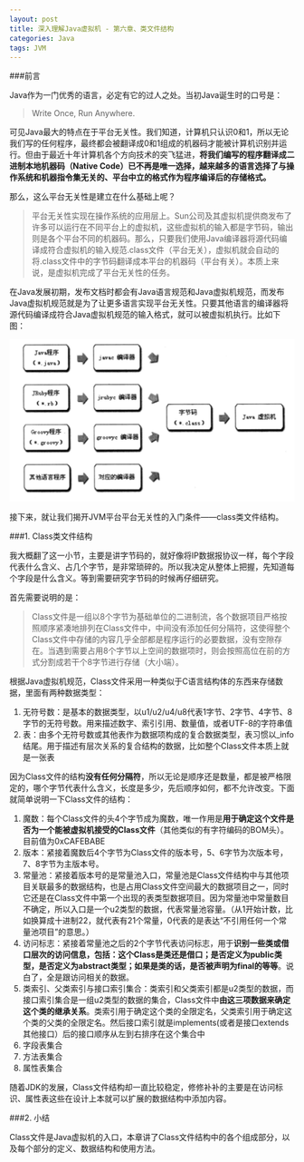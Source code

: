 ```yaml
---
layout: post
title: 深入理解Java虚拟机 - 第六章、类文件结构
categories: Java
tags: JVM
---
```


###前言

Java作为一门优秀的语言，必定有它的过人之处。当初Java诞生时的口号是：

> Write Once, Run Anywhere.

可见Java最大的特点在于平台无关性。我们知道，计算机只认识0和1，所以无论我们写的任何程序，最终都会被翻译成0和1组成的机器码才能被计算机识别并运行。但由于最近十年计算机各个方向技术的突飞猛进，**将我们编写的程序翻译成二进制本地机器码（Native Code）已不再是唯一选择，越来越多的语言选择了与操作系统和机器指令集无关的、平台中立的格式作为程序编译后的存储格式。**

那么，这么平台无关性是建立在什么基础上呢？

> 平台无关性实现在操作系统的应用层上。Sun公司及其虚拟机提供商发布了许多可以运行在不同平台上的虚拟机，这些虚拟机的输入都是字节码，输出则是各个平台不同的机器码。那么，只要我们使用Java编译器将源代码编译成符合虚拟机的输入规范.class文件（平台无关），虚拟机就会自动的将.class文件中的字节码翻译成本平台的机器码（平台有关）。本质上来说，是虚拟机完成了平台无关性的任务。

在Java发展初期，发布文档时都会有Java语言规范和Java虚拟机规范，而发布Java虚拟机规范就是为了让更多语言实现平台无关性。只要其他语言的编译器将源代码编译成符合Java虚拟机规范的输入格式，就可以被虚拟机执行。比如下图：

![img](../image/jvm_language.jpg)

接下来，就让我们揭开JVM平台平台无关性的入门条件——class类文件结构。

###1. Class类文件结构

我大概翻了这一小节，主要是讲字节码的，就好像将IP数据报协议一样，每个字段代表什么含义、占几个字节，是非常琐碎的。所以我决定从整体上把握，先知道每个字段是什么含义。等到需要研究字节码的时候再仔细研究。

首先需要说明的是：

> Class文件是一组以8个字节为基础单位的二进制流，各个数据项目严格按照顺序紧凑地排列在Class文件中，中间没有添加任何分隔符，这使得整个Class文件中存储的内容几乎全部都是程序运行的必要数据，没有空隙存在。当遇到需要占用8个字节以上空间的数据项时，则会按照高位在前的方式分割成若干个8字节进行存储（大小端）。

根据Java虚拟机规范，Class文件采用一种类似于C语言结构体的东西来存储数据，里面有两种数据类型：

1. 无符号数：是基本的数据类型，以u1/u2/u4/u8代表1字节、2字节、4字节、8字节的无符号数。用来描述数字、索引引用、数量值，或者UTF-8的字符串值
2. 表：由多个无符号数或其他表作为数据项构成的复合数据类型，表习惯以_info结尾。用于描述有层次关系的复合结构的数据，比如整个Class文件本质上就是一张表

因为Class文件的结构**没有任何分隔符**，所以无论是顺序还是数量，都是被严格限定的，哪个字节代表什么含义，长度是多少，先后顺序如何，都不允许改变。下面就简单说明一下Class文件的结构：

1. 魔数：每个Class文件的头4个字节成为魔数，唯一作用是**用于确定这个文件是否为一个能被虚拟机接受的Class文件**（其他类似的有字符编码的BOM头）。目前值为0xCAFEBABE
2. 版本：紧接着魔数后4个字节为Class文件的版本号，5、6字节为次版本号，7、8字节为主版本号。
3. 常量池：紧接着版本号的是常量池入口，常量池是Class文件结构中与其他项目关联最多的数据结构，也是占用Class文件空间最大的数据项目之一，同时它还是在Class文件中第一个出现的表类型数据项目。因为常量池中常量数目不确定，所以入口是一个u2类型的数据，代表常量池容量。（从1开始计数，比如换算成十进制22，就代表有21个常量，0代表的是表达“不引用任何一个常量池项目”的意思。）
4. 访问标志：紧接着常量池之后的2个字节代表访问标志，用于**识别一些类或借口层次的访问信息，包括：这个Class是类还是借口；是否定义为public类型，是否定义为abstract类型；如果是类的话，是否被声明为final的等等**。说白了，全是跟访问相关的数据。
5. 类索引、父类索引与接口索引集合：类索引和父类索引都是u2类型的数据，而接口索引集合是一组u2类型的数据的集合，Class文件中**由这三项数据来确定这个类的继承关系**。类索引用于确定这个类的全限定名，父类索引用于确定这个类的父类的全限定名。然后接口索引就是implements(或者是接口extends其他接口）后的接口顺序从左到右排序在这个集合中
6. 字段表集合
7. 方法表集合
8. 属性表集合

随着JDK的发展，Class文件结构却一直比较稳定，修修补补的主要是在访问标识、属性表这些在设计上本就可以扩展的数据结构中添加内容。

###2. 小结

Class文件是Java虚拟机的入口，本章讲了Class文件结构中的各个组成部分，以及每个部分的定义、数据结构和使用方法。
